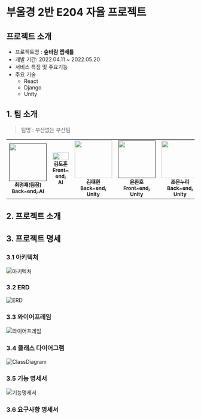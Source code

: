 # 부울경 2반 E204 자율 프로젝트



## 프로젝트 소개

- 프로젝트명 : **숲바람 랩배틀**
- 개발 기간: 2022.04.11 ~ 2022.05.20
- 서비스 특징 및 주요기능
- 주요 기술
  - React
  - Django
  - Unity




## 1. 팀 소개

>  팀명 : 부산없는 부산팀

<table>
  <tr>
    <td align="center"><a href=""><img src="" width="100px;" alt=""/><br /><sub><b>최명재(팀장)<br>Back-end, AI</b></sub></a><br /></td>
    <td align="center"><a href="https://github.com/DHKim95"><img src="https://avatars.githubusercontent.com/u/68861542?v=4" width="100%;" alt=""/><br /><sub><b>김도훈<br>Front-end, AI</b></sub></a><br /></td>
    <td align="center"><a href="https://github.com/xogxog"><img src="" width="100px;" alt=""/><br /><sub><b>김태현<br>Back-end, Unity</b></sub></a><br /></td>
    <td align="center"><a href=""><img src="" width="100px;" alt=""/><br /><sub><b>윤찬호<br>Front-end, Unity</b></sub></a><br /></td>
    <td align="center"><a href="https://github.com/eunnuricho"><img src="" width="100px;" alt=""/><br /><sub><b>조은누리<br>Back-end, Unity</b></sub></a><br /></td>
    <td align="center"><a href=""><img src="" width="100px;" alt=""/><br /><sub><b>조성현<br>Front-end, Unity</b></sub></a><br /></td>
    </tr>
</table>




## 2. 프로젝트 소개



## 3. 프로젝트 명세

### 3.1 아키텍처

![아키텍처](/uploads/d65044c07c8bb1f28f82d52f1d32c5a4/아키텍처.png)

### 3.2 ERD

![ERD](/uploads/45c9ca30ce7f3e41bda67b03aa1bafd5/ERD.png)

### 3.3 와이어프레임

![와이어프레임](/uploads/7dbcb3cae552e93a6ff31363b7af7bd5/와이어프레임.png)

### 3.4 클래스 다이어그램

![ClassDiagram](/uploads/ce5928764bc1bb3ac53295d2c4fb2541/ClassDiagram.png)

### 3.5 기능 명세서

![기능명세서](/uploads/bf5513f254485d1ec7e93d0c3854f616/기능명세서.png)

### 3.6 요구사항 명세서